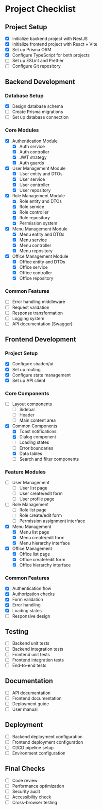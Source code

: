 # Project Checklist

## Project Setup
- [x] Initialize backend project with NestJS
- [x] Initialize frontend project with React + Vite
- [x] Set up Prisma ORM
- [x] Configure TypeScript for both projects
- [ ] Set up ESLint and Prettier
- [ ] Configure Git repository

## Backend Development
### Database Setup
- [x] Design database schema
- [ ] Create Prisma migrations
- [ ] Set up database connection

### Core Modules
- [x] Authentication Module
  - [x] Auth service
  - [x] Auth controller
  - [x] JWT strategy
  - [x] Auth guards

- [x] User Management Module
  - [x] User entity and DTOs
  - [x] User service
  - [x] User controller
  - [x] User repository

- [x] Role Management Module
  - [x] Role entity and DTOs
  - [x] Role service
  - [x] Role controller
  - [x] Role repository
  - [x] Permission system

- [x] Menu Management Module
  - [x] Menu entity and DTOs
  - [x] Menu service
  - [x] Menu controller
  - [x] Menu repository

- [x] Office Management Module
  - [x] Office entity and DTOs
  - [x] Office service
  - [x] Office controller
  - [x] Office repository

### Common Features
- [ ] Error handling middleware
- [ ] Request validation
- [ ] Response transformation
- [ ] Logging system
- [ ] API documentation (Swagger)

## Frontend Development
### Project Setup
- [x] Configure shadcn/ui
- [x] Set up routing
- [x] Configure state management
- [x] Set up API client

### Core Components
- [ ] Layout components
  - [ ] Sidebar
  - [ ] Header
  - [ ] Main content area

- [x] Common Components
  - [x] Toast notifications
  - [x] Dialog component
  - [ ] Loading states
  - [ ] Error boundaries
  - [x] Data tables
  - [ ] Search and filter components

### Feature Modules
- [ ] User Management
  - [ ] User list page
  - [ ] User create/edit form
  - [ ] User profile page

- [ ] Role Management
  - [ ] Role list page
  - [ ] Role create/edit form
  - [ ] Permission assignment interface

- [x] Menu Management
  - [x] Menu list page
  - [x] Menu create/edit form
  - [x] Menu hierarchy interface

- [x] Office Management
  - [x] Office list page
  - [x] Office create/edit form
  - [x] Office hierarchy interface

### Common Features
- [x] Authentication flow
- [x] Authorization checks
- [x] Form validation
- [x] Error handling
- [x] Loading states
- [ ] Responsive design

## Testing
- [ ] Backend unit tests
- [ ] Backend integration tests
- [ ] Frontend unit tests
- [ ] Frontend integration tests
- [ ] End-to-end tests

## Documentation
- [ ] API documentation
- [ ] Frontend documentation
- [ ] Deployment guide
- [ ] User manual

## Deployment
- [ ] Backend deployment configuration
- [ ] Frontend deployment configuration
- [ ] CI/CD pipeline setup
- [ ] Environment configuration

## Final Checks
- [ ] Code review
- [ ] Performance optimization
- [ ] Security audit
- [ ] Accessibility check
- [ ] Cross-browser testing 